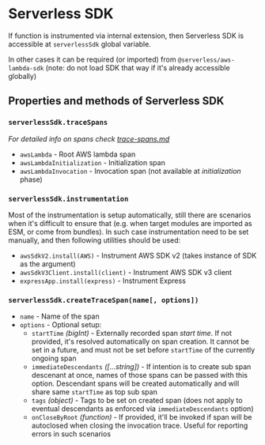# Serverless SDK

If function is instrumented via internal extension, then Serverless SDK is accessible at `serverlessSdk` global variable.

In other cases it can be required (or imported) from `@serverless/aws-lambda-sdk` (note: do not load SDK that way if it's already accessible globally)

## Properties and methods of Serverless SDK

### `serverlessSdk.traceSpans`

_For detailed info on spans check [trace-spans.md](./trace-spans.md)_

- `awsLambda` - Root AWS lambda span
- `awsLambdaInitialization` - Initialization span
- `awsLambdaInvocation` - Invocation span (not available at _initialization_ phase)

### `serverlessSdk.instrumentation`

Most of the instrumentation is setup automatically, still there are scenarios when it's difficult to ensure that (e.g. when target modules are imported as ESM, or come from bundles). In such case instrumentation need to be set manually, and then following utilities should be used:

- `awsSdkV2.install(AWS)` - Instrument AWS SDK v2 (takes instance of SDK as the argument)
- `awsSdkV3Client.install(client)` - Instrument AWS SDK v3 client
- `expressApp.install(express)` - Instrument Express

### `serverlessSdk.createTraceSpan(name[, options])`

- `name` - Name of the span
- `options` - Optional setup:
  - `startTime` _(bigInt)_ - Externally recorded span _start time_. If not provided, it's resolved automatically on span creation. It cannot be set in a future, and must not be set before `startTime` of the currently ongoing span
  - `immediateDescendants` _([...string])_ - If intention is to create sub span descenant at once, names of those spans can be passed with this option. Descendant spans will be created automatically and will share same `startTime` as top sub span
  - `tags` _(object)_ - Tags to be set on created span (does not apply to eventual descendants as enforced via `immediateDescendants` option)
  - `onCloseByRoot` _(function)_ - If provided, it'll be invoked if span will be autoclosed when closing the invocation trace. Useful for reporting errors in such scenarios

